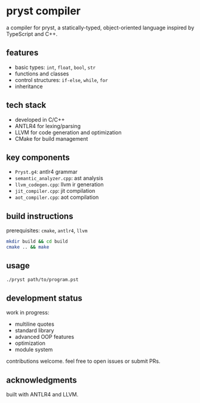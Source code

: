 # pryst compiler

a compiler for pryst, a statically-typed, object-oriented language inspired by TypeScript and C++.

## features

- basic types: `int`, `float`, `bool`, `str`
- functions and classes
- control structures: `if-else`, `while`, `for`
- inheritance

## tech stack

- developed in C/C++
- ANTLR4 for lexing/parsing
- LLVM for code generation and optimization
- CMake for build management

## key components

- `Pryst.g4`: antlr4 grammar
- `semantic_analyzer.cpp`: ast analysis
- `llvm_codegen.cpp`: llvm ir generation
- `jit_compiler.cpp`: jit compilation
- `aot_compiler.cpp`: aot compilation

## build instructions

prerequisites: `cmake`, `antlr4`, `llvm`

```bash
mkdir build && cd build
cmake .. && make
```

## usage

```bash
./pryst path/to/program.pst
```

## development status

work in progress:

- multiline quotes
- standard library
- advanced OOP features
- optimization
- module system

contributions welcome. feel free to open issues or submit PRs.

## acknowledgments

built with ANTLR4 and LLVM.